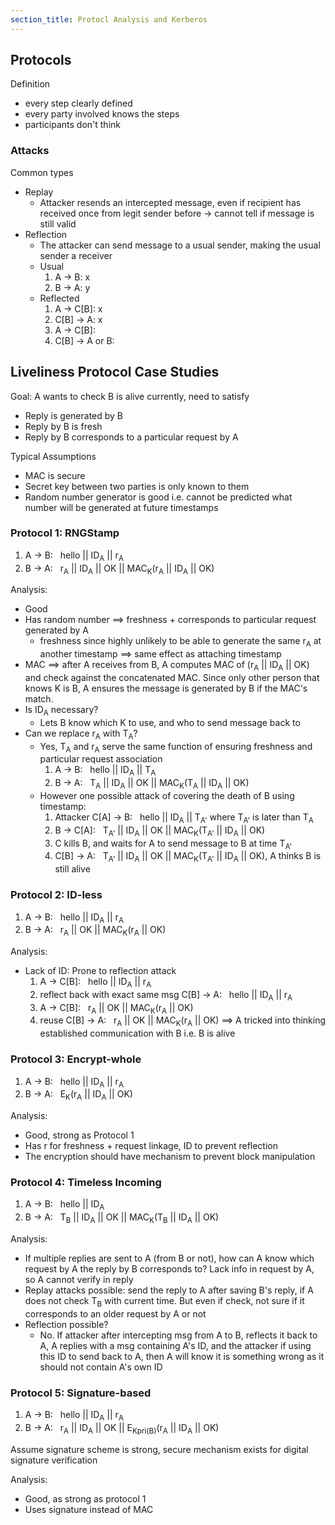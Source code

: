 ```yaml
---
section_title: Protocl Analysis and Kerberos
---
```


## Protocols

Definition
- every step clearly defined
- every party involved knows the steps
- participants don't think

### Attacks

Common types
- Replay
    - Attacker resends an intercepted message, even if recipient has received once from legit sender before &rarr; cannot tell if message is still valid
- Reflection
    - The attacker can send message to a usual sender, making the usual sender a receiver
    - Usual
        1. A &rarr; B: x
        2. B &rarr; A: y
    - Reflected
        1. A &rarr; C\[B]: x
        2. C\[B] &rarr; A: x
        3. A &rarr; C\[B]:
        4. C\[B] &rarr; A or B: 


## Liveliness Protocol Case Studies
Goal: A wants to check B is alive currently, need to satisfy
- Reply is generated by B
- Reply by B is fresh
- Reply by B corresponds to a particular request by A

Typical Assumptions
- MAC is secure
- Secret key between two parties is only known to them
- Random number generator is good i.e. cannot be predicted what number will be generated at future timestamps

### Protocol 1: RNGStamp
1. A &rarr; B: &nbsp; hello \|\| ID<sub>A</sub> \|\| r<sub>A</sub>
2. B &rarr; A: &nbsp; r<sub>A</sub> \|\| ID<sub>A</sub> \|\| OK \|\| MAC<sub>K</sub>(r<sub>A</sub> \|\| ID<sub>A</sub> \|\| OK)

Analysis:
- Good
- Has random number $\implies$ freshness + corresponds to particular request generated by A
    - freshness since highly unlikely to be able to generate the same r<sub>A</sub> at another timestamp $\implies$ same effect as attaching timestamp
- MAC $\implies$ after A receives from B, A computes MAC of (r<sub>A</sub> \|\| ID<sub>A</sub> \|\| OK) and check against the concatenated MAC. Since only other person that knows K is B, A ensures the message is generated by B if the MAC's match.
- Is ID<sub>A</sub> necessary? 
    - Lets B know which K to use, and who to send message back to
- Can we replace r<sub>A</sub> with T<sub>A</sub>?
    - Yes, T<sub>A</sub> and r<sub>A</sub> serve the same function of ensuring freshness and particular request association
        1. A &rarr; B: &nbsp; hello \|\| ID<sub>A</sub> \|\| T<sub>A</sub>
        2. B &rarr; A: &nbsp; T<sub>A</sub> \|\| ID<sub>A</sub> \|\| OK \|\| MAC<sub>K</sub>(T<sub>A</sub> \|\| ID<sub>A</sub> \|\| OK)
    - However one possible attack of covering the death of B using timestamp:
        1. Attacker C\[A\] &rarr; B: &nbsp; hello \|\| ID<sub>A</sub> \|\| T<sub>A'</sub> where T<sub>A'</sub> is later than T<sub>A</sub>
        2. B &rarr; C\[A\]: &nbsp; T<sub>A'</sub> \|\| ID<sub>A</sub> \|\| OK \|\| MAC<sub>K</sub>(T<sub>A'</sub> \|\| ID<sub>A</sub> \|\| OK)
        3. C kills B, and waits for A to send message to B at time T<sub>A'</sub>
        4. C\[B\] &rarr; A: &nbsp; T<sub>A'</sub> \|\| ID<sub>A</sub> \|\| OK \|\| MAC<sub>K</sub>(T<sub>A'</sub> \|\| ID<sub>A</sub> \|\| OK), A thinks B is still alive

### Protocol 2: ID-less
1. A &rarr; B: &nbsp; hello \|\| ID<sub>A</sub> \|\| r<sub>A</sub>
2. B &rarr; A: &nbsp; r<sub>A</sub> \|\| OK \|\| MAC<sub>K</sub>(r<sub>A</sub> \|\| OK)

Analysis:
- Lack of ID: Prone to reflection attack
    1. A &rarr; C\[B]: &nbsp; hello \|\| ID<sub>A</sub> \|\| r<sub>A</sub>
    2. reflect back with exact same msg C\[B] &rarr; A: &nbsp; hello \|\| ID<sub>A</sub> \|\| r<sub>A</sub>
    3. A &rarr; C\[B]: &nbsp; r<sub>A</sub> \|\| OK \|\| MAC<sub>K</sub>(r<sub>A</sub> \|\| OK)
    4. reuse C\[B] &rarr; A: &nbsp; r<sub>A</sub> \|\| OK \|\| MAC<sub>K</sub>(r<sub>A</sub> \|\| OK) $\implies$ A tricked into thinking established communication with B i.e. B is alive


### Protocol 3: Encrypt-whole
1. A &rarr; B: &nbsp; hello \|\| ID<sub>A</sub> \|\| r<sub>A</sub>
2. B &rarr; A: &nbsp; E<sub>K</sub>(r<sub>A</sub> \|\| ID<sub>A</sub> \|\| OK)

Analysis:
- Good, strong as Protocol 1
- Has r for freshness + request linkage, ID to prevent reflection
- The encryption should have mechanism to prevent block manipulation

### Protocol 4: Timeless Incoming
1. A &rarr; B: &nbsp; hello \|\| ID<sub>A</sub>
2. B &rarr; A: &nbsp; T<sub>B</sub> \|\| ID<sub>A</sub> \|\| OK \|\| MAC<sub>K</sub>(T<sub>B</sub> \|\| ID<sub>A</sub> \|\| OK)

Analysis:
- If multiple replies are sent to A (from B or not), how can A know which request by A the reply by B corresponds to? Lack info in request by A, so A cannot verify in reply
- Replay attacks possible: send the reply to A after saving B's reply, if A does not check T<sub>B</sub> with current time. But even if check, not sure if it corresponds to an older request by A or not
- Reflection possible?
    - No. If attacker after intercepting msg from A to B, reflects it back to A, A replies with a msg containing A's ID, and the attacker if using this ID to send back to A, then A will know it is something wrong as it should not contain A's own ID

### Protocol 5: Signature-based
1. A &rarr; B: &nbsp; hello \|\| ID<sub>A</sub> \|\| r<sub>A</sub>
2. B &rarr; A: &nbsp; r<sub>A</sub> \|\| ID<sub>A</sub> \|\| OK \|\| E<sub>Kpri(B)</sub>(r<sub>A</sub> \|\| ID<sub>A</sub> \|\| OK)

Assume signature scheme is strong, secure mechanism exists for digital signature verification

Analysis:
- Good, as strong as protocol 1
- Uses signature instead of MAC